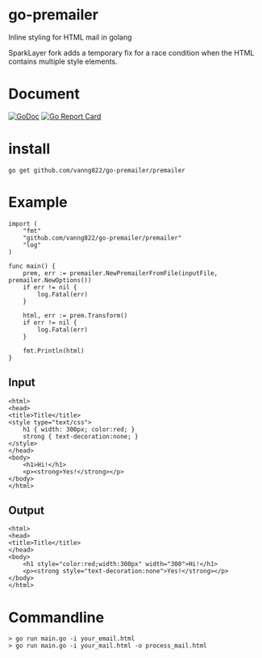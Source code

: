 # go-premailer

Inline styling for HTML mail in golang

SparkLayer fork adds a temporary fix for a race condition when the HTML contains multiple style elements.

# Document
[![GoDoc](https://godoc.org/github.com/vanng822/go-premailer/premailer?status.svg)](https://godoc.org/github.com/vanng822/go-premailer/premailer)
[![Go Report Card](https://goreportcard.com/badge/github.com/vanng822/go-premailer)](https://goreportcard.com/report/github.com/vanng822/go-premailer)

# install

	go get github.com/vanng822/go-premailer/premailer

# Example

	import (
		"fmt"
		"github.com/vanng822/go-premailer/premailer"
		"log"
	)

	func main() {
		prem, err := premailer.NewPremailerFromFile(inputFile, premailer.NewOptions())
		if err != nil {
			log.Fatal(err)
		}
		
		html, err := prem.Transform()
		if err != nil {
			log.Fatal(err)
		}

		fmt.Println(html)
	}

## Input

	<html>
	<head>
	<title>Title</title>
	<style type="text/css">
		h1 { width: 300px; color:red; }
		strong { text-decoration:none; }
	</style>
	</head>
	<body>
		<h1>Hi!</h1>
		<p><strong>Yes!</strong></p>
	</body>
	</html>

## Output

	<html>
	<head>
	<title>Title</title>
	</head>
	<body>
		<h1 style="color:red;width:300px" width="300">Hi!</h1>
		<p><strong style="text-decoration:none">Yes!</strong></p>
	</body>
	</html>



# Commandline

	> go run main.go -i your_email.html
	> go run main.go -i your_mail.html -o process_mail.html

